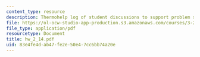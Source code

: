 ```yaml
---
content_type: resource
description: Thermohelp log of student discussions to support problem sets.
file: https://ol-ocw-studio-app-production.s3.amazonaws.com/courses/3-20-materials-at-equilibrium-sma-5111-fall-2003/83e4fe4dab47fe2e50e47cc6bb74a20e_hw_2_14.pdf
file_type: application/pdf
resourcetype: Document
title: hw_2_14.pdf
uid: 83e4fe4d-ab47-fe2e-50e4-7cc6bb74a20e
---
```

